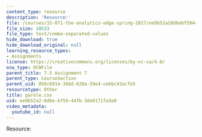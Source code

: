 ```yaml
---
content_type: resource
description: 'Resource:'
file: /courses/15-071-the-analytics-edge-spring-2017/ee9b52a20d6ebf5944fb3da9171fa3e0_parole.csv
file_size: 18533
file_type: text/comma-separated-values
hide_download: true
hide_download_original: null
learning_resource_types:
- Assignments
license: https://creativecommons.org/licenses/by-nc-sa/4.0/
ocw_type: OCWFile
parent_title: 7.5 Assignment 7
parent_type: CourseSection
parent_uid: 056c6914-368d-638a-59e4-cebbc43acfe5
resourcetype: Other
title: parole.csv
uid: ee9b52a2-0d6e-bf59-44fb-3da9171fa3e0
video_metadata:
  youtube_id: null
---
```

Resource:
